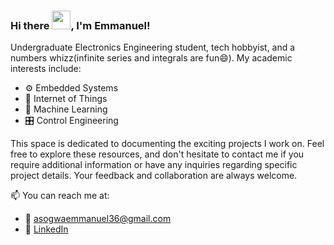 ### Hi there <img src="https://raw.githubusercontent.com/MartinHeinz/MartinHeinz/master/wave.gif" width="30px">, I'm Emmanuel!

Undergraduate Electronics Engineering student, tech hobbyist, and a numbers whizz(infinite series and integrals are fun😄). My academic interests include:
- :gear: Embedded Systems
- :satellite: Internet of Things
- :robot: Machine Learning
- :control_knobs: Control Engineering

This space is dedicated to documenting the exciting projects I work on. Feel free to explore these resources, and don't hesitate to contact me if you require additional information or have any inquiries regarding specific project details. Your feedback and collaboration are always welcome.

📫 You can reach me at:
- :email: asogwaemmanuel36@gmail.com
- :office: [LinkedIn](https://www.linkedin.com/in/asogwa-emmanuel-22547319b/)

<!--
🧰 **Toolbox**

[![Emmanuel's Github Stats](https://github-readme-stats.vercel.app/api?username=goddfather&count_private=true&show_icons=true&theme=radical&hide_rank=false)](https://github.com/anuraghazra/github-readme-stats)

[![Top Languages](https://github-readme-stats.vercel.app/api/top-langs/?username=goddfather)](https://github.com/anuraghazra/github-readme-stats)
-->
